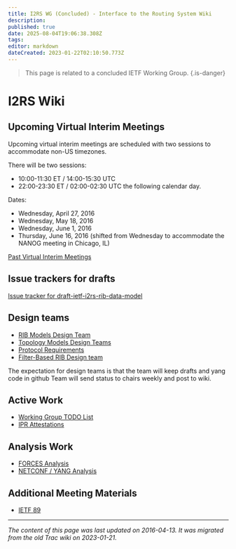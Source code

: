```yaml
---
title: I2RS WG (Concluded) - Interface to the Routing System Wiki
description: 
published: true
date: 2025-08-04T19:06:38.308Z
tags: 
editor: markdown
dateCreated: 2023-01-22T02:10:50.773Z
---
```


> This page is related to a concluded IETF Working Group.
{.is-danger}
# I2RS Wiki


## Upcoming Virtual Interim Meetings
Upcoming virtual interim meetings are scheduled with two sessions to accommodate non-US timezones.

There will be two sessions:

- 10:00-11:30 ET / 14:00-15:30 UTC
- 22:00-23:30 ET / 02:00-02:30 UTC the following calendar day.

Dates:

- Wednesday, April 27, 2016
- Wednesday, May 18, 2016
- Wednesday, June 1, 2016
- Thursday, June 16, 2016 (shifted from Wednesday to accommodate the NANOG meeting in Chicago, IL)

[Past Virtual Interim Meetings](/group/i2rs/PastVirtualInterimMeetings)

## Issue trackers for drafts
[Issue tracker for draft-ietf-i2rs-rib-data-model](/group/i2rs/IssuesRibDataModel)

## Design teams
- [RIB Models Design Team](/group/i2rs/RIBDesignTeam)
- [Topology Models Design Teams](/group/i2rs/TopologyDesignTeam)
- [Protocol Requirements](/group/i2rs/ProtocolRequirements)
- [Filter-Based RIB Design team](/group/i2rs/FilterBasedRIBDesignTeam)

The expectation for design teams is that the team will keep drafts and yang code in github Team will send status to chairs weekly and post to wiki.

## Active Work
- [Working Group TODO List](/group/i2rs/WorkingGroupToDoList)
- [IPR Attestations](/group/i2rs/IPRAttestations)
## Analysis Work
- [FORCES Analysis](/group/i2rs/ForcesAnalysis)
- [NETCONF / YANG Analysis](/group/i2rs/NetconfYangAnalysis)
## Additional Meeting Materials
- [IETF 89](/group/i2rs/IETF89)
&nbsp;
&nbsp;
&nbsp;

---

*The content of this page was last updated on 2016-04-13. It was migrated from the old Trac wiki on 2023-01-21.*
